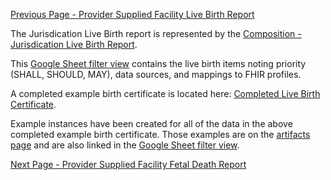 [Previous Page - Provider Supplied Facility Live Birth Report](provider_supplied_facility_live_birth_report.html)

The Jurisdication Live Birth report is represented by the [Composition - Jurisdication Live Birth Report](StructureDefinition-Composition-jurisdiction-live-birth-report.html).

This [Google Sheet filter view](https://docs.google.com/spreadsheets/d/1bG1EkFnyHZGIdSNJe62R59dF6KXUf8kLUVVJtUlhvbo/edit#gid=2096686200&fvid=1960347836) contains the live birth items noting priority (SHALL, SHOULD, MAY), data sources, and mappings to FHIR profiles.

A completed example birth certificate is located here: [Completed Live Birth Certificate](https://drive.google.com/file/d/1qtEgtuAvY4wrCaeuIJxl5d9TOG8NAFFY/view?usp=sharing).

Example instances have been created for all of the data in the above completed example birth certificate. Those examples are on the [artifacts page](artifacts.html) and are also linked in the [Google Sheet filter view](https://docs.google.com/spreadsheets/d/1bG1EkFnyHZGIdSNJe62R59dF6KXUf8kLUVVJtUlhvbo/edit#gid=2096686200&fvid=1960347836).


[Next Page - Provider Supplied Facility Fetal Death Report](provider_supplied_facility_fetal_death_report.html)